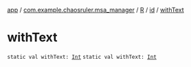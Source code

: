 [app](../../../index.md) / [com.example.chaosruler.msa_manager](../../index.md) / [R](../index.md) / [id](index.md) / [withText](.)

# withText

`static val withText: `[`Int`](https://kotlinlang.org/api/latest/jvm/stdlib/kotlin/-int/index.html)
`static val withText: `[`Int`](https://kotlinlang.org/api/latest/jvm/stdlib/kotlin/-int/index.html)